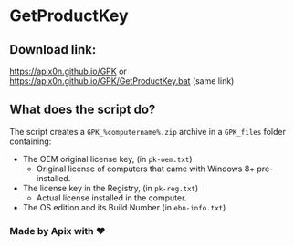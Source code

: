 # GetProductKey

## Download link:

https://apix0n.github.io/GPK or https://apix0n.github.io/GPK/GetProductKey.bat (same link)

## What does the script do?

The script creates a `GPK_%computername%.zip` archive in a `GPK_files` folder containing:

* The OEM original license key, (in `pk-oem.txt`)
    * Original license of computers that came with Windows 8+ pre-installed.
* The license key in the Registry, (in `pk-reg.txt`)
    * Actual license installed in the computer.
* The OS edition and its Build Number (in `ebn-info.txt`)

### Made by Apix with ❤️